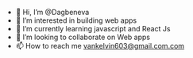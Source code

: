 - 👋 Hi, I’m @Dagbeneva
- 👀 I’m interested in building web apps
- 🌱 I’m currently learning javascript and React Js
- 💞️ I’m looking to collaborate on Web apps
- 📫 How to reach me vankelvin603@gmail.com.com

<!---
KelvinShaq/KelvinShaq is a ✨ special ✨ repository because its `README.md` (this file) appears on your GitHub profile.
You can click the Preview link to take a look at your changes.
--->
